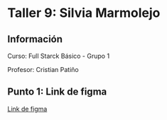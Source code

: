 
<h1>Taller 9: Silvia Marmolejo</h1>

<h2>Información</h2>
<p>Curso: Full Starck Básico - Grupo 1</p>
<p>Profesor: Cristian Patiño</p>

<h2>Punto 1: Link de figma</h2>
<a href="https://www.figma.com/file/ffE2jKaRmWRNXCfLlhhEkz/silvia-marmolejo-figma-excer?type=design&node-id=0%3A1&t=8WqlVWDdvolgY4xU-1">Link de figma</a>

